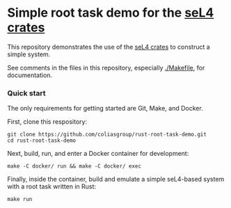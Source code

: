 # Simple root task demo for the [seL4 crates](https://github.com/coliasgroup/rust-sel4)

This repository demonstrates the use of the [seL4 crates](https://github.com/coliasgroup/rust-sel4)
to construct a simple system.

See comments in the files in this repository, especially [./Makefile](./Makefile), for documentation.

### Quick start

The only requirements for getting started are Git, Make, and Docker.

First, clone this respository:

```
git clone https://github.com/coliasgroup/rust-root-task-demo.git
cd rust-root-task-demo
```

Next, build, run, and enter a Docker container for development:

```
make -C docker/ run && make -C docker/ exec
```

Finally, inside the container, build and emulate a simple seL4-based system with a root task written in Rust:

```
make run
```
